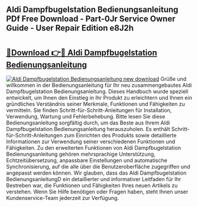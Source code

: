 ## Aldi Dampfbugelstation Bedienungsanleitung PDf Free Download - Part-0Jr Service Owner Guide - User Repair Edition e8J2h

# <h2><a href="http://df4qw0.blite.top/?on=Aldi+Dampfbugelstation+Bedienungsanleitung">🔗Download 👉🔴 Aldi Dampfbugelstation Bedienungsanleitung</a></h2>

[![Aldi Dampfbugelstation Bedienungsanleitung new download](https://i.imgur.com/lujVjoI.png)](http://df4qw0.blite.top/?on=Aldi+Dampfbugelstation+Bedienungsanleitung)
Grüße und willkommen in der Bedienungsanleitung für Ihr neu zusammengebautes Aldi Dampfbugelstation Bedienungsanleitung. Dieses Handbuch wurde speziell entwickelt, um Ihnen den Einstieg in Ihr Produkt zu erleichtern und Ihnen ein gründliches Verständnis seiner Merkmale, Funktionen und Fähigkeiten zu vermitteln. Sie finden Schritt-für-Schritt-Anleitungen für Installation, Verwendung, Wartung und Fehlerbehebung. Bitte lesen Sie diese Bedienungsanleitung sorgfältig durch, um das Beste aus Ihrem Aldi Dampfbugelstation Bedienungsanleitung herauszuholen. Es enthält Schritt-für-Schritt-Anleitungen zum Einrichten des Produkts sowie detaillierte Informationen zur Verwendung seiner verschiedenen Funktionen und Fähigkeiten. Zu den erweiterten Funktionen von Aldi Dampfbugelstation Bedienungsanleitung gehören mehrsprachige Unterstützung, Echtzeitübersetzung, anpassbare Einstellungen und automatische Synchronisierung, auf die alle über die Benutzeroberfläche zugegriffen und angepasst werden können. Wir glauben, dass das Aldi Dampfbugelstation BedienungsanleitungD ein detaillierter und informativer Leitfaden für Ihr Bestreben war, die Funktionen und Fähigkeiten Ihres neuen Artikels zu verstehen. Wenn Sie Hilfe benötigen oder Fragen haben, steht Ihnen unser Kundenservice-Team jederzeit zur Verfügung.
